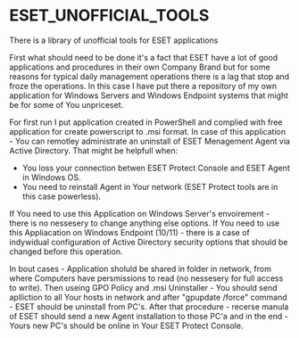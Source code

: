 # ESET_UNOFFICIAL_TOOLS
There is a library of unofficial tools for ESET applications

First what should need to be done it's a fact that ESET have a lot of good applications and procedures in their own Company Brand but for some reasons for typical daily management operations there is a lag that stop and froze the operations. In this case I have put there a repository of my own application for Windows Servers and Windows Endpoint systems that might be for some of You unpriceset.

For first run I put application created in PowerShell and complied with free application for create powerscript to .msi format.
In case of this application - You can remotley administrate an uninstall of ESET Menagement Agent via Active Directory. That might be helpfull when:
  - You loss your connection betwen ESET Protect Console and ESET Agent in Windows OS.
  - You need to reinstall Agent in Your network (ESET Protect tools are in this case powerless).

If You need to use this Application on Windows Server's envoirement - there is no nessesery to change anything else options.
If You need to use this Appliacation on Windows Endpoint (10/11) - there is a case of indywidual configuration of Active Directory security options that should be changed before this operation.

In bout cases - Application sholuld be shared in folder in network, from where Computers have persmissions to read (no nessesery for full access to write). Then useing GPO Policy and .msi Uninstaller - You should send aplliction to all Your hosts in network and after "gpupdate /force" command - ESET should be uninstall from PC's. After that procedure - recerse manula of ESET should send a new Agent installation to those PC'a and in the end - Yours new PC's should be online in Your ESET Protect Console.
